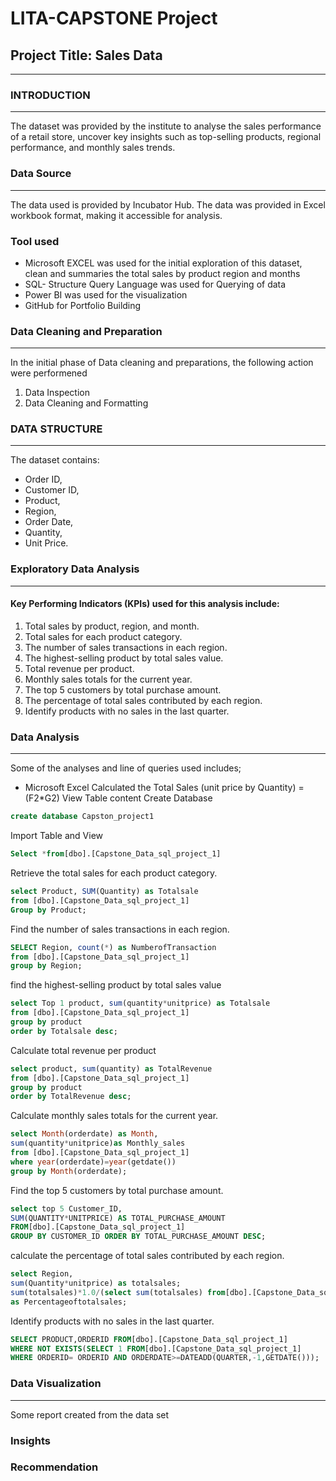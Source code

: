# LITA-CAPSTONE Project

## Project Title: Sales Data
---

### INTRODUCTION
---
The dataset was provided by the institute to analyse the sales performance of a retail store, uncover key insights such as top-selling products, regional performance, and monthly sales trends.

### Data Source 
---
The data used is provided by Incubator Hub. The data was provided in Excel workbook format, making it accessible for analysis.

### Tool used 
-	Microsoft EXCEL was used for the initial exploration of this dataset, clean and summaries the total sales by product region and months 
- SQL- Structure Query Language was used for Querying of data
- Power BI was used for the visualization
- GitHub for Portfolio Building

### Data Cleaning and Preparation
---
  In the initial phase of Data cleaning and preparations, the following action were performened
  1. Data Inspection
  2. Data Cleaning and Formatting

### DATA STRUCTURE
---
The dataset contains:
- Order ID, 
- Customer ID, 
- Product, 
- Region, 
- Order Date, 
- Quantity, 
- Unit Price.

### Exploratory Data Analysis
  ---
#### Key Performing Indicators (KPIs) used for this analysis include:
1. Total sales by product, region, and month. 
2. Total sales for each product category. 
3. The number of sales transactions in each region.
4. The highest-selling product by total sales value.
5. Total revenue per product.
6. Monthly sales totals for the current year.
7. The top 5 customers by total purchase amount.
8. The percentage of total sales contributed by each region.
9. Identify products with no sales in the last quarter.
    
### Data Analysis
---
Some of the analyses and line of queries used includes;

- Microsoft Excel
Calculated the Total Sales (unit price by Quantity)
 =(F2*G2)
View Table content
Create Database
```SQL
create database Capston_project1
```
Import Table and View
```SQL
Select *from[dbo].[Capstone_Data_sql_project_1]
```
Retrieve the total sales for each product category. 
```SQL
select Product, SUM(Quantity) as Totalsale
from [dbo].[Capstone_Data_sql_project_1]
Group by Product;
```
Find the number of sales transactions in each region.
```SQL
SELECT Region, count(*) as NumberofTransaction
from [dbo].[Capstone_Data_sql_project_1]
group by Region;
```
find the highest-selling product by total sales value
```SQL
select Top 1 product, sum(quantity*unitprice) as Totalsale
from [dbo].[Capstone_Data_sql_project_1]
group by product
order by Totalsale desc;
```
Calculate total revenue per product
```SQL
select product, sum(quantity) as TotalRevenue
from [dbo].[Capstone_Data_sql_project_1]
group by product
order by TotalRevenue desc;
```
Calculate monthly sales totals for the current year. 
```SQL
select Month(orderdate) as Month,
sum(quantity*unitprice)as Monthly_sales
from [dbo].[Capstone_Data_sql_project_1]
where year(orderdate)=year(getdate())
group by Month(orderdate);
```
Find the top 5 customers by total purchase amount. 
```SQL
select top 5 Customer_ID,
SUM(QUANTITY*UNITPRICE) AS TOTAL_PURCHASE_AMOUNT
FROM[dbo].[Capstone_Data_sql_project_1]
GROUP BY CUSTOMER_ID ORDER BY TOTAL_PURCHASE_AMOUNT DESC;
```
calculate the percentage of total sales contributed by each region.
```SQL
select Region,
sum(Quantity*unitprice) as totalsales;
sum(totalsales)*1.0/(select sum(totalsales) from[dbo].[Capstone_Data_sql_project_1]) * 100
as Percentageoftotalsales;
```
Identify products with no sales in the last quarter. 
```SQL
SELECT PRODUCT,ORDERID FROM[dbo].[Capstone_Data_sql_project_1]
WHERE NOT EXISTS(SELECT 1 FROM[dbo].[Capstone_Data_sql_project_1]
WHERE ORDERID= ORDERID AND ORDERDATE>=DATEADD(QUARTER,-1,GETDATE()));
```
### Data Visualization
---
Some report created from the data set 


### Insights


### Recommendation

 
  
  
